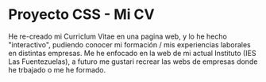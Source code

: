 # Proyecto CSS - Mi CV

He re-creado mi Curriclum Vitae en una pagina web, y lo he hecho "interactivo", pudiendo conocer mi formación / mis experiencias laborales en distintas empresas. Me he enfocado en la web de mi actual Instituto (IES Las Fuentezuelas), a futuro me gustari recrear las webs de empresas donde he trbajado o me he formado.
